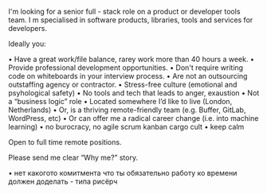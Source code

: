 I'm looking for a senior full - stack role on a product or developer tools team. I m specialised in software products, libraries, tools and services for developers.

Ideally you:

• Have a great work/file balance, rarey work more than 40 hours a week.
• Provide professional development opportunities.
• Don't require writing code on whiteboards in your interview process.
• Are not an outsourcing outstaffing agency or contractor.
• Stress-free culture (emotional and psyhological safety)
• No tools and tech that leads to anger, exaustion
• Not a “business logic” role
• Located somewhere I’d like to live (London, Netherlands)
• Or, is a thriving remote-friendly team (e.g. Buffer, GitLab, WordPress, etc)
• Or can offer me a radical career change (i.e. into machine learning)
• no burocracy, no agile scrum kanban cargo cult
• keep calm

Open to full time remote positions.

Please send me clear “Why me?” story.

• нет какогото комитмента что ты обязательно работу ко времени должен доделать - типа рисёрч